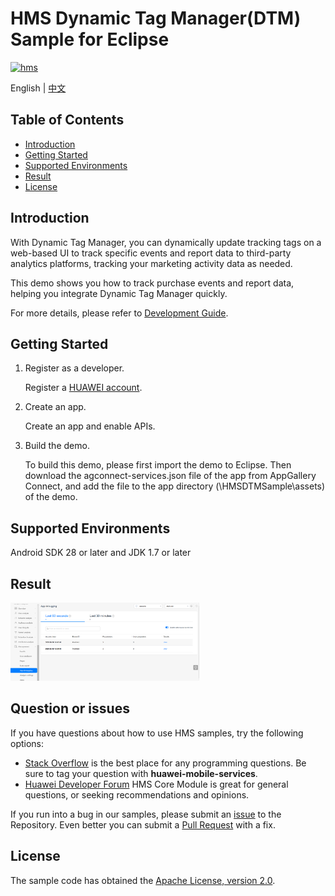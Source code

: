 # HMS Dynamic Tag Manager(DTM) Sample for Eclipse

[![hms](https://img.shields.io/badge/hms-dtm-brightgreen)](https://developer.huawei.com/consumer/en/doc/development/HMS-References/3021004) 

English | [中文](https://github.com/HMS-Core/hms-dtm-demo-eclipse/blob/master/README_ZH.md)

## Table of Contents

 * [Introduction](#Introduction)
 * [Getting Started](#Getting-started)
 * [Supported Environments](#supported-environments)
 * [Result](#Result)
 * [License](#license)


## Introduction
With Dynamic Tag Manager, you can dynamically update tracking tags on a web-based UI to track specific events and report data to third-party analytics platforms, tracking your marketing activity data as needed.

This demo shows you how to track purchase events and report data, helping you integrate Dynamic Tag Manager quickly. 

For more details, please refer to [Development Guide](https://developer.huawei.com/consumer/en/doc/development/HMSCore-Guides/introduction-0000001050043907).

## Getting Started
1. Register as a developer.

	Register a [HUAWEI account](https://developer.huawei.com/consumer/en/doc/start/10104).

2. Create an app.

	Create an app and enable APIs.
	
3. Build the demo.

	To build this demo, please first import the demo to Eclipse. Then download the agconnect-services.json file of the app from AppGallery Connect, and add the file to the app directory (\HMSDTMSample\assets) of the demo. 

## Supported Environments
Android SDK 28 or later and JDK 1.7 or later

## Result
   <img src="result_1.png" width = 60% height = 60%>

## Question or issues
If you have questions about how to use HMS samples, try the following options:
- [Stack Overflow](https://stackoverflow.com/questions/tagged/huawei-mobile-services) is the best place for any programming questions. Be sure to tag your question with 
**huawei-mobile-services**.
- [Huawei Developer Forum](https://forums.developer.huawei.com/forumPortal/en/home?fid=0101187876626530001) HMS Core Module is great for general questions, or seeking recommendations and opinions.

If you run into a bug in our samples, please submit an [issue](https://github.com/HMS-Core/hms-dtm-demo-eclipse/issues) to the Repository. Even better you can submit a [Pull Request](https://github.com/HMS-Core/hms-dtm-demo-eclipse/pulls) with a fix.

## License
The sample code has obtained the [Apache License, version 2.0](http://www.apache.org/licenses/LICENSE-2.0).
